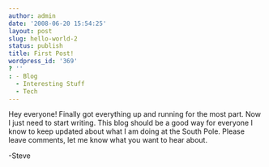 ```yaml
---
author: admin
date: '2008-06-20 15:54:25'
layout: post
slug: hello-world-2
status: publish
title: First Post!
wordpress_id: '369'
? ''
: - Blog
  - Interesting Stuff
  - Tech
---
```


Hey everyone! Finally got everything up and running for the most part. Now I
just need to start writing. This blog should be a good way for everyone I know
to keep updated about what I am doing at the South Pole. Please leave
comments, let me know what you want to hear about.

-Steve

